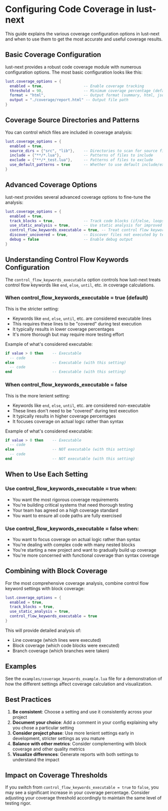 # Configuring Code Coverage in lust-next

This guide explains the various coverage configuration options in lust-next and when to use them to get the most accurate and useful coverage results.

## Basic Coverage Configuration

lust-next provides a robust code coverage module with numerous configuration options. The most basic configuration looks like this:

```lua
lust.coverage_options = {
  enabled = true,                  -- Enable coverage tracking
  threshold = 90,                  -- Minimum coverage percentage (default: 90%)
  format = "html",                 -- Output format (summary, html, json, lcov)
  output = "./coverage/report.html" -- Output file path
}
```

## Coverage Source Directories and Patterns

You can control which files are included in coverage analysis:

```lua
lust.coverage_options = {
  enabled = true,
  source_dirs = {"src", "lib"},    -- Directories to scan for source files
  include = {"**/*.lua"},          -- Patterns of files to include
  exclude = {"**/*_test.lua"},     -- Patterns of files to exclude
  use_default_patterns = true      -- Whether to use default include/exclude patterns
}
```

## Advanced Coverage Options

lust-next provides several advanced coverage options to fine-tune the analysis:

```lua
lust.coverage_options = {
  enabled = true,
  track_blocks = true,             -- Track code blocks (if/else, loops)
  use_static_analysis = true,      -- Use static analysis for improved accuracy
  control_flow_keywords_executable = true, -- Treat control flow keywords as executable
  discover_uncovered = true,       -- Discover files not executed by tests
  debug = false                    -- Enable debug output
}
```

## Understanding Control Flow Keywords Configuration

The `control_flow_keywords_executable` option controls how lust-next treats control flow keywords like `end`, `else`, `until`, etc. in coverage calculations.

### When control_flow_keywords_executable = true (default)

This is the stricter setting:
- Keywords like `end`, `else`, `until`, etc. are considered executable lines
- This requires these lines to be "covered" during test execution
- It typically results in lower coverage percentages
- It's more thorough but may require more testing effort

Example of what's considered executable:
```lua
if value > 0 then    -- Executable
  -- code           
else                 -- Executable (with this setting)
  -- code
end                  -- Executable (with this setting)
```

### When control_flow_keywords_executable = false

This is the more lenient setting:
- Keywords like `end`, `else`, `until`, etc. are considered non-executable
- These lines don't need to be "covered" during test execution
- It typically results in higher coverage percentages
- It focuses coverage on actual logic rather than syntax

Example of what's considered executable:
```lua
if value > 0 then    -- Executable
  -- code           
else                 -- NOT executable (with this setting)
  -- code
end                  -- NOT executable (with this setting)
```

## When to Use Each Setting

### Use control_flow_keywords_executable = true when:

- You want the most rigorous coverage requirements
- You're building critical systems that need thorough testing
- Your team has agreed on a high coverage standard
- You want to ensure all code paths are fully exercised

### Use control_flow_keywords_executable = false when:

- You want to focus coverage on actual logic rather than syntax
- You're dealing with complex code with many nested blocks
- You're starting a new project and want to gradually build up coverage
- You're more concerned with functional coverage than syntax coverage

## Combining with Block Coverage

For the most comprehensive coverage analysis, combine control flow keyword settings with block coverage:

```lua
lust.coverage_options = {
  enabled = true,
  track_blocks = true,
  use_static_analysis = true,
  control_flow_keywords_executable = true
}
```

This will provide detailed analysis of:
- Line coverage (which lines were executed)
- Block coverage (which code blocks were executed)
- Branch coverage (which branches were taken)

## Examples

See the `examples/coverage_keywords_example.lua` file for a demonstration of how the different settings affect coverage calculation and visualization.

## Best Practices

1. **Be consistent**: Choose a setting and use it consistently across your project
2. **Document your choice**: Add a comment in your config explaining why you chose a particular setting
3. **Consider project phase**: Use more lenient settings early in development, stricter settings as you mature
4. **Balance with other metrics**: Consider complementing with block coverage and other quality metrics
5. **Visualize differences**: Generate reports with both settings to understand the impact

## Impact on Coverage Thresholds

If you switch from `control_flow_keywords_executable = true` to `false`, you may see a significant increase in your coverage percentage. Consider adjusting your coverage threshold accordingly to maintain the same level of testing rigor.